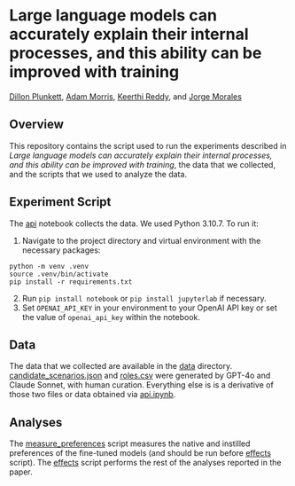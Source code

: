 # Large language models can accurately explain their internal processes, and this ability can be improved with training

[Dillon Plunkett](https://dillonplunkett.com/),
[Adam Morris](https://thatadammorris.com/),
[Keerthi Reddy](https://www.linkedin.com/in/keerthi-reddy-a787a2105),
and [Jorge Morales](https://subjectivity.sites.northeastern.edu/)

## Overview

This repository contains the script used to run the experiments described in
_Large language models can accurately explain their internal processes,_
_and this ability can be improved with training_, the data that we collected,
and the scripts that we used to analyze the data.

## Experiment Script

The [api](api.ipynb) notebook collects the data. We used Python 3.10.7. To run it:
1. Navigate to the project directory and virtual environment with the necessary packages:
```
python -m venv .venv
source .venv/bin/activate
pip install -r requirements.txt
```
2. Run `pip install notebook` or `pip install jupyterlab` if necessary.
3. Set `OPENAI_API_KEY` in your environment to your OpenAI API key or
set the value of `openai_api_key` within the notebook.

## Data

The data that we collected are available in the [data](data) directory.
[candidate_scenarios.json](candidate_scenarios.json) and [roles.csv](roles.csv) were
generated by GPT-4o and Claude Sonnet, with human curation. Everything else is is a
derivative of those two files or data obtained via [api.ipynb](api.ipynb).

## Analyses

The [measure_preferences](measure_preferences.r) script measures the native and instilled
preferences of the fine-tuned models (and should be run before [effects](effects.R) script).
The [effects](effects.R) script performs the rest of the analyses reported in the paper.
